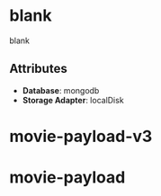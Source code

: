 # blank

blank

## Attributes

- **Database**: mongodb
- **Storage Adapter**: localDisk
# movie-payload-v3
# movie-payload
